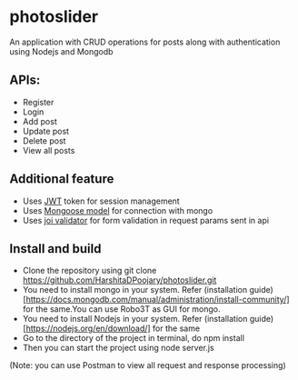 # photoslider
An application with CRUD operations for posts along with authentication using Nodejs and Mongodb



## APIs:
* Register
* Login
* Add post
* Update post
* Delete post
* View all posts

## Additional feature
* Uses [JWT](https://jwt.io/) token for session management
* Uses [Mongoose model](https://www.npmjs.com/package/mongoose) for connection with mongo
* Uses [joi validator](https://www.npmjs.com/package/joi) for form validation in request params sent in api


## Install and build

* Clone the repository using git clone https://github.com/HarshitaDPoojary/photoslider.git
* You need to install mongo in your system. Refer (installation guide)[https://docs.mongodb.com/manual/administration/install-community/] for the same.You can use Robo3T as GUI for mongo.
* You need to install Nodejs in your system. Refer (installation guide)[https://nodejs.org/en/download/] for the same
* Go to the directory of the project in terminal, do npm install
* Then you can start the project using node server.js


(Note: you can use Postman to view all request and response processing)
